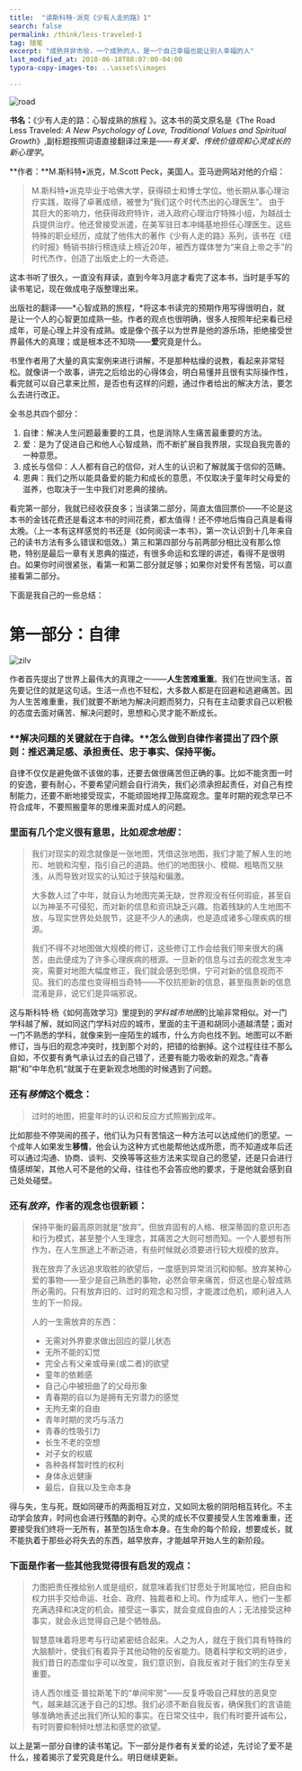 ```yaml
---
title:  "读斯科特·派克《少有人走的路》1"
search: false
permalink: /think/less-traveled-1
tag: 随笔
excerpt: "成熟并非市侩，一个成熟的人，是一个自己幸福也能让别人幸福的人"
last_modified_at: 2018-06-18T08:07:00-04:00
typora-copy-images-to: ..\assets\images

---
```


![road](../assets/images/lu.jpg)

**书名：**《少有人走的路：心智成熟的旅程 》。这本书的英文原名是《The Road Less Traveled: *A New Psychology of Love, Traditional Values and Spiritual  Growth*》,副标题按照词语直接翻译过来是——*有关爱、传统价值观和心灵成长的新心理学*。

**作者：**M.斯科特•派克，M.Scott Peck，美国人。亚马逊网站对他的介绍：

> M.斯科特•派克毕业于哈佛大学，获得硕士和博士学位。他长期从事心理治疗实践，取得了卓著成绩，被誉为“我们这个时代杰出的心理医生”。 由于其巨大的影响力，他获得政府特许，进入政府心理治疗特殊小组，为越战士兵提供治疗。他还曾接受派遣，在美军驻日本冲绳基地担任心理医生。这些特殊的职业经历，成就了他伟大的著作《少有人走的路》系列，该书在《纽约时报》畅销书排行榜连续上榜近20年，被西方媒体誉为“来自上帝之手”的时代杰作，创造了出版史上的一大奇迹。

这本书听了很久，一直没有拜读，直到今年3月底才看完了这本书，当时是手写的读书笔记，现在做成电子版整理出来。

出版社的翻译——*心智成熟的旅程，*将这本书读完的预期作用写得很明白，就是让一个人的心智更加成熟一些。作者的观点也很明确，很多人按照年纪来看已经成年，可是心理上并没有成熟。或是像个孩子以为世界是他的游乐场，拒绝接受世界最伟大的真理；或是根本还不知晓——**爱**究竟是什么。

书里作者用了大量的真实案例来进行讲解，不是那种枯燥的说教，看起来非常轻松。就像讲一个故事，讲完之后给出的心得体会，明白易懂并且很有实际操作性，看完就可以自己拿来比照，是否也有这样的问题，通过作者给出的解决方法，要怎么去进行改正。

全书总共四个部分：

1. 自律：解决人生问题最重要的工具，也是消除人生痛苦最重要的方法。
2. 爱：是为了促进自己和他人心智成熟，而不断扩展自我界限，实现自我完善的一种意愿。
3. 成长与信仰：人人都有自己的信仰，对人生的认识和了解就属于信仰的范畴。
4. 恩典：我们之所以能具备爱的能力和成长的意愿，不仅取决于童年时父母爱的滋养，也取决于一生中我们对恩典的接纳。

看完第一部分，我就已经收获良多；当读第二部分，简直太值回票价——不论是这本书的金钱花费还是看这本书的时间花费，都太值得！还不停地后悔自己真是看得太晚。（上一本有这样感觉的书还是《如何阅读一本书》，第一次认识到十几年来自己的读书方法有多么错误和低效。）第三和第四部分与前两部分相比没有那么惊艳，特别是最后一章有关恩典的描述，有很多命运和玄理的讲述，看得不是很明白。如果你时间很紧张，看第一和第二部分就足够；如果你对爱怀有苦恼，可以直接看第二部分。

下面是我自己的一些总结：

# 第一部分：自律

![zilv](../assets/images/问题和痛苦.jpg)

作者首先提出了世界上最伟大的真理之一——**人生苦难重重**。我们在世间生活，首先要记住的就是这句话。生活一点也不轻松，大多数人都是在回避和逃避痛苦。因为人生苦难重重，我们就要不断地为解决问题而努力，只有在主动要求自己以积极的态度去面对痛苦、解决问题时，思想和心灵才能不断成长。

### **解决问题的关键就在于自律。**怎么做到自律作者提出了四个原则：推迟满足感、承担责任、忠于事实、保持平衡。 

自律不仅仅是避免做不该做的事，还要去做很痛苦但正确的事。比如不能贪图一时的安逸，要有耐心，不要希望问题会自行消失，我们必须承担起责任，对自己有控制能力，还要不断地接受现实，不能顽固地捍卫陈腐观念。童年时期的观念早已不符合成年，不要照搬童年的思维来面对成人的问题。

### 里面有几个定义很有意思，比如***观念地图***：

> 我们对现实的观念就像是一张地图，凭借这张地图，我们才能了解人生的地形、地貌和沟壑，指引自己的道路。他们的地图狭小、模糊、粗略而又肤浅，从而导致对现实的认知过于狭隘和偏激。
>
> 大多数人过了中年，就自认为地图完美无缺，世界观没有任何瑕疵，甚至自以为神圣不可侵犯，而对新的信息和资讯缺乏兴趣。抱着残缺的人生地图不放，与现实世界处处脱节，这是不少人的通病，也是造成诸多心理疾病的根源。
>
> 我们不得不对地图做大规模的修订，这些修订工作会给我们带来很大的痛苦，由此便成为了许多心理疾病的根源。一旦新的信息与过去的观念发生冲突，需要对地图大幅度修正，我们就会感到恐惧，宁可对新的信息视而不见。我们的态度也变得相当奇特——不仅抗拒新的信息，甚至指责新的信息混淆是非，说它们是异端邪说。

这与斯科特·杨《如何高效学习》里提到的*学科城市地图*的比喻非常相似。对一门学科越了解，就如同这门学科对应的城市，里面的主干道和胡同小道越清楚；面对一门不熟悉的学科，就像来到一座陌生的城市，什么方向也找不到。地图可以不断修订，当与旧的观念冲突时，找到那个对的，把错的给删掉。这个过程往往不那么自如，不仅要有勇气承认过去的自己错了，还要有能力吸收新的观念。”青春期“和”中年危机“就属于在更新观念地图的时候遇到了问题。

### 还有***移情***这个概念：

> 过时的地图，把童年时的认识和反应方式照搬到成年。

比如那些不停哭闹的孩子，他们认为只有苦恼这一种方法可以达成他们的愿望。一个成年人如果发生**移情**，他会认为这种方式也能帮他达成所愿，而不知道成年后还可以通过沟通、协商、谈判、交换等等这些方法来实现自己的愿望，还是只会进行情感绑架，其他人可不是他的父母，往往也不会答应他的要求，于是他就会感到自己处处碰壁。

### 还有***放弃***，作者的观念也很新颖：

> 保持平衡的最高原则就是“放弃”。但放弃固有的人格、根深蒂固的意识形态和行为模式，甚至整个人生理念，其痛苦之大则可想而知。一个人要想有所作为，在人生旅途上不断迈进，有些时候就必须要进行较大规模的放弃。
>
> 我在放弃了永远追求取胜的欲望后，一度感到异常消沉和抑郁。放弃某种心爱的事物——至少是自己熟悉的事物，必然会带来痛苦，但这也是心智成熟所必需的。只有放弃旧的、过时的观念和习惯，才能渡过危机，顺利进入人生的下一阶段。
>
> 人的一生需放弃的东西：
>
> - 无需对外界要求做出回应的婴儿状态
> - 无所不能的幻觉
> - 完全占有父亲或母亲(或二者)的欲望
> - 童年的依赖感
> - 自己心中被扭曲了的父母形象
> - 青春期的自以为是拥有无穷潜力的感觉
> - 无拘无束的自由
> - 青年时期的灵巧与活力
> - 青春的性吸引力
> - 长生不老的空想
> - 对子女的权威
> - 各种各样暂时性的权利
> - 身体永远健康
> - 最后，自我以及生命本身 

得与失，生与死，既如同硬币的两面相互对立，又如同太极的阴阳相互转化。不主动学会放弃，时间也会进行残酷的剥夺。心灵的成长不仅要接受人生苦难重重，还要接受我们终将一无所有，甚至包括生命本身。在生命的每个阶段，想要成长，就不能执着于那些必将失去的东西，越早放弃，才能越早开始人生的新阶段。

### 下面是作者一些其他我觉得很有启发的观点：

> 力图把责任推给别人或是组织，就意味着我们甘愿处于附属地位，把自由和权力拱手交给命运、社会、政府、独裁者和上司。作为成年人，他们一生都充满选择和决定的机会。接受这一事实，就会变成自由的人；无法接受这种事实，就会永远觉得自己是个牺牲品。
>
> 智慧意味着将思考与行动紧密结合起来。人之为人，就在于我们具有特殊的大脑额叶，使我们有着异于其他动物的反省能力。随着科学和文明的进步，我们昔日的态度似乎可以改变，我们意识到，自我反省对于我们的生存至关重要。
>
> 诗人西尔维亚·普拉斯笔下的“单间牢房”——反复呼吸自己释放的恶臭空气，越来越沉迷于自己的幻想。我们必须不断自我反省，确保我们的言语能够准确地表述出我们所认知的事实。在日常交往中，我们有时要开诚布公，有时则要抑制倾吐想法和感觉的欲望。

以上是第一部分自律的读书笔记。下一部分是作者有关爱的论述，先讨论了爱不是什么，接着揭示了爱究竟是什么。明日继续更新。